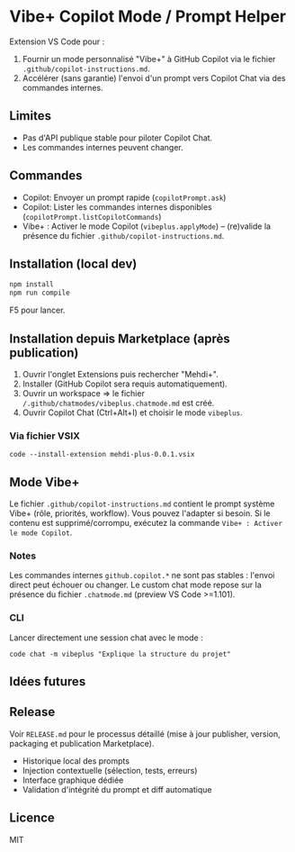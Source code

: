 # Vibe+ Copilot Mode / Prompt Helper

Extension VS Code pour :
1. Fournir un mode personnalisé "Vibe+" à GitHub Copilot via le fichier `.github/copilot-instructions.md`.
2. Accélérer (sans garantie) l'envoi d'un prompt vers Copilot Chat via des commandes internes.

## Limites
- Pas d'API publique stable pour piloter Copilot Chat.
- Les commandes internes peuvent changer.

## Commandes
- Copilot: Envoyer un prompt rapide (`copilotPrompt.ask`)
- Copilot: Lister les commandes internes disponibles (`copilotPrompt.listCopilotCommands`)
- Vibe+ : Activer le mode Copilot (`vibeplus.applyMode`) – (re)valide la présence du fichier `.github/copilot-instructions.md`.

## Installation (local dev)
```bash
npm install
npm run compile
```
F5 pour lancer.

## Installation depuis Marketplace (après publication)
1. Ouvrir l'onglet Extensions puis rechercher "Mehdi+".
2. Installer (GitHub Copilot sera requis automatiquement).
3. Ouvrir un workspace => le fichier `/.github/chatmodes/vibeplus.chatmode.md` est créé.
4. Ouvrir Copilot Chat (Ctrl+Alt+I) et choisir le mode `vibeplus`.

### Via fichier VSIX
```
code --install-extension mehdi-plus-0.0.1.vsix
```

## Mode Vibe+
Le fichier `.github/copilot-instructions.md` contient le prompt système Vibe+ (rôle, priorités, workflow). Vous pouvez l'adapter si besoin. Si le contenu est supprimé/corrompu, exécutez la commande `Vibe+ : Activer le mode Copilot`.

### Notes
Les commandes internes `github.copilot.*` ne sont pas stables : l'envoi direct peut échouer ou changer. Le custom chat mode repose sur la présence du fichier `.chatmode.md` (preview VS Code >=1.101).

### CLI
Lancer directement une session chat avec le mode :
```
code chat -m vibeplus "Explique la structure du projet"
```

## Idées futures
## Release
Voir `RELEASE.md` pour le processus détaillé (mise à jour publisher, version, packaging et publication Marketplace).
- Historique local des prompts
- Injection contextuelle (sélection, tests, erreurs)
- Interface graphique dédiée
- Validation d'intégrité du prompt et diff automatique

## Licence
MIT

